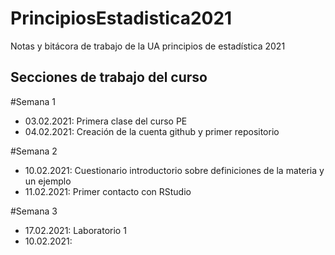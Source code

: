 # PrincipiosEstadistica2021
Notas y bitácora de trabajo de la UA principios de estadística 2021


## Secciones de trabajo del curso 

#Semana 1
+ 03.02.2021: Primera clase del curso PE
+ 04.02.2021: Creación de la cuenta github  y primer repositorio

#Semana 2
+ 10.02.2021: Cuestionario introductorio sobre definiciones de la materia y un ejemplo
+  11.02.2021: Primer contacto con RStudio

#Semana 3
+ 17.02.2021: Laboratorio 1
+ 10.02.2021: 
